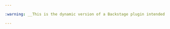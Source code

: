 ```yaml
---

:warning: __This is the dynamic version of a Backstage plugin intended for [Red Hat Developer Hub](https://developers.redhat.com/rhdh/overview). If you are interest in the regular Humanitec Backstage plugins, checkout the [README](https://github.com/humanitec/humanitec-backstage-plugins?tab=readme-ov-file#humanitec-backstage-plugins).__ :warning:

---
```

